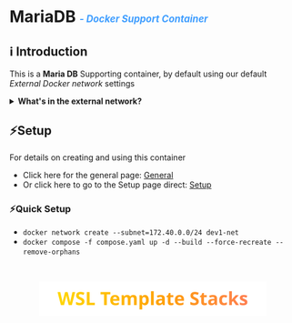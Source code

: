 
# MariaDB <span style="color: #409EFF; font-size: 0.6em; font-style: italic;"> -  Docker Support Container</span>

## ℹ️ Introduction

This is a **Maria DB** Supporting container, by default using our default *External Docker network* settings

<details>  
  <summary class="clickable-summary">
  <span  class="summary-icon"></span> <!-- Square Symbol -->
  <b>What's in the external network?</b>
  </summary>
  
> It can be useful to know what container, IPv4 addresses and ports are used in a network
For this we have a script that displays the information for you. it can be found in my **PowerShell-Utilities** repository [here](https://github.com/NicoJanE/Powershell-Utilities). Use the `docker-netw-info` directory to execute the script.
</details>

## ⚡Setup

For details on creating and using this container

- Click here for the general page: [General](https://nicojane.github.io/MariaDB/Howtos/setup)
- Or click here to go to the Setup page direct: [Setup](https://nicojane.github.io/MariaDB/Howtos/setup)

### ⚡Quick Setup

- `docker network create --subnet=172.40.0.0/24 dev1-net`
- `docker compose -f compose.yaml up -d --build --force-recreate --remove-orphans`

<br>

<p align="center">
  <a href="https://nicojane.github.io/WSL-Template-Stacks-Home/">
    <img src="assets/images/WSLfooter.svg" alt="WSL Template Stacks" width="400" />
  </a>
</p>
